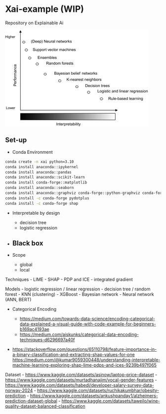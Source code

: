 # Xai-example (WIP)
Repository on Explainable Ai 

![alt text](tradeoff.png)

## Set-up
- Conda Environment
```sh
conda create -n xai python=3.10
conda install anaconda::ipykernel
conda install anaconda::pandas
conda install anaconda::scikit-learn
conda install conda-forge::matplotlib
conda install anaconda::seaborn
conda install anaconda::graphviz conda-forge::python-graphviz conda-forge::pydot
conda install -c conda-forge pydotplus
conda install -c conda-forge shap
```



- Interpretable by design
    - decision tree
    - logistic regression
- Black box
    - 


- Scope
    - global
    - local

Techniques
    - LIME
    - SHAP
    - PDP and ICE
    - integrated gradient

Models
    - logistic regression / linear regression
    - decision tree / random forest
    - KNN (clustering)
    - XGBoost 
    - Bayesian network
    - Neural network (ANN, BERT)

- Categorical Encoding
    - https://medium.com/towards-data-science/encoding-categorical-data-explained-a-visual-guide-with-code-example-for-beginners-b169ac4193ae
    - https://medium.com/aiskunks/categorical-data-encoding-techniques-d6296697a40f

- https://stackoverflow.com/questions/65110798/feature-importance-in-a-binary-classification-and-extracting-shap-values-for-one
https://medium.com/@kumar9059300448/understanding-interpretable-machine-learning-exploring-shap-lime-pdps-and-ices-9239b497f065

Dataset
    - https://www.kaggle.com/datasets/asinow/laptop-price-dataset
    - https://www.kaggle.com/datasets/murtadhanajim/vocal-gender-features
    - https://www.kaggle.com/datasets/habedi/developer-salary-survey-data-norway-2024
    - https://www.kaggle.com/datasets/ruchikakumbhar/obesity-prediction
    - https://www.kaggle.com/datasets/ankushpanday1/alzheimers-prediction-dataset-global
    - https://www.kaggle.com/datasets/taweilo/wine-quality-dataset-balanced-classification